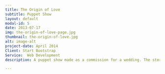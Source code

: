 ```yaml
---
title: The Origin of Love
subtitle: Puppet Show
layout: default
modal-id: 5
date: 2013-07-17
img: the-origin-of-love-page.jpg
thumbnail: the-origin-of-love.jpg
alt: image-alt
project-date: April 2014
Client: Start Bootstrap
Service:  Web Development
description: A puppet show made as a commission for a wedding. The story is based on an extract from Plato's writings on "The Origin of Love"

---
```

